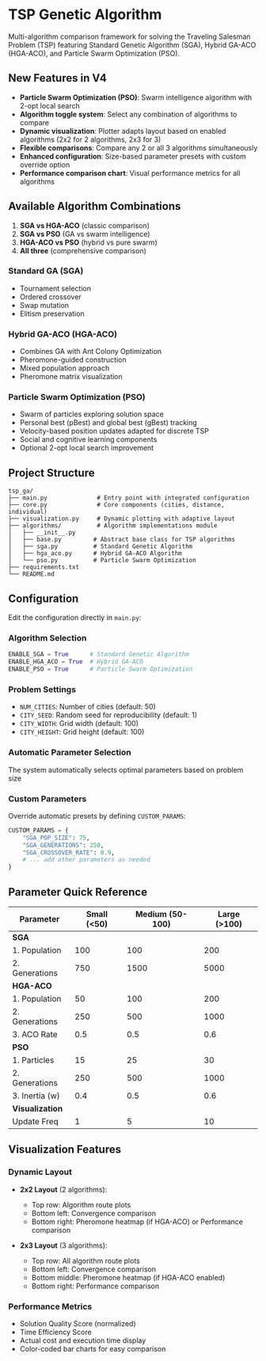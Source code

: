 # TSP Genetic Algorithm

Multi-algorithm comparison framework for solving the Traveling Salesman Problem (TSP) featuring Standard Genetic Algorithm (SGA), Hybrid GA-ACO (HGA-ACO), and Particle Swarm Optimization (PSO).

## New Features in V4
- **Particle Swarm Optimization (PSO)**: Swarm intelligence algorithm with 2-opt local search
- **Algorithm toggle system**: Select any combination of algorithms to compare
- **Dynamic visualization**: Plotter adapts layout based on enabled algorithms (2x2 for 2 algorithms, 2x3 for 3)
- **Flexible comparisons**: Compare any 2 or all 3 algorithms simultaneously
- **Enhanced configuration**: Size-based parameter presets with custom override option
- **Performance comparison chart**: Visual performance metrics for all algorithms

## Available Algorithm Combinations
1. **SGA vs HGA-ACO** (classic comparison)
2. **SGA vs PSO** (GA vs swarm intelligence)
3. **HGA-ACO vs PSO** (hybrid vs pure swarm)
4. **All three** (comprehensive comparison)

### Standard GA (SGA)
- Tournament selection
- Ordered crossover
- Swap mutation
- Elitism preservation

### Hybrid GA-ACO (HGA-ACO)
- Combines GA with Ant Colony Optimization
- Pheromone-guided construction
- Mixed population approach
- Pheromone matrix visualization

### Particle Swarm Optimization (PSO)
- Swarm of particles exploring solution space
- Personal best (pBest) and global best (gBest) tracking
- Velocity-based position updates adapted for discrete TSP
- Social and cognitive learning components
- Optional 2-opt local search improvement

## Project Structure
```
tsp_ga/
├── main.py              # Entry point with integrated configuration
├── core.py              # Core components (cities, distance, individual)
├── visualization.py     # Dynamic plotting with adaptive layout
├── algorithms/          # Algorithm implementations module
│   ├── __init__.py
│   ├── base.py         # Abstract base class for TSP algorithms
│   ├── sga.py          # Standard Genetic Algorithm
│   ├── hga_aco.py      # Hybrid GA-ACO Algorithm
│   └── pso.py          # Particle Swarm Optimization
├── requirements.txt
└── README.md
```


## Configuration
Edit the configuration directly in `main.py`:

### Algorithm Selection
```python
ENABLE_SGA = True      # Standard Genetic Algorithm
ENABLE_HGA_ACO = True  # Hybrid GA-ACO
ENABLE_PSO = True      # Particle Swarm Optimization
```

### Problem Settings
- `NUM_CITIES`: Number of cities (default: 50)
- `CITY_SEED`: Random seed for reproducibility (default: 1)
- `CITY_WIDTH`: Grid width (default: 100)
- `CITY_HEIGHT`: Grid height (default: 100)

### Automatic Parameter Selection
The system automatically selects optimal parameters based on problem size

### Custom Parameters
Override automatic presets by defining `CUSTOM_PARAMS`:
```python
CUSTOM_PARAMS = {
    "SGA_POP_SIZE": 75,
    "SGA_GENERATIONS": 250,
    "SGA_CROSSOVER_RATE": 0.9,
    # ... add other parameters as needed
}
```

## Parameter Quick Reference

| Parameter | Small (<50) | Medium (50-100) | Large (>100) |
|-----------|------------|-----------------|--------------|
| **SGA** |
| 1. Population | 100 | 100 | 200 |
| 2. Generations | 750 | 1500 | 5000 |
| **HGA-ACO** |
| 1. Population | 50 | 100 | 200 |
| 2. Generations | 250 | 500 | 1000 |
| 3. ACO Rate | 0.5 | 0.5 | 0.6 |
| **PSO** |
| 1. Particles | 15 | 25 | 30 |
| 2. Generations | 250 | 500 | 1000 |
| 3. Inertia (w) | 0.4 | 0.5 | 0.6 |
| **Visualization** |
| Update Freq | 1 | 5 | 10 |

## Visualization Features

### Dynamic Layout
- **2x2 Layout** (2 algorithms):
  - Top row: Algorithm route plots
  - Bottom left: Convergence comparison
  - Bottom right: Pheromone heatmap (if HGA-ACO) or Performance comparison

- **2x3 Layout** (3 algorithms):
  - Top row: All algorithm route plots
  - Bottom left: Convergence comparison
  - Bottom middle: Pheromone heatmap (if HGA-ACO enabled)
  - Bottom right: Performance comparison

### Performance Metrics
- Solution Quality Score (normalized)
- Time Efficiency Score
- Actual cost and execution time display
- Color-coded bar charts for easy comparison
